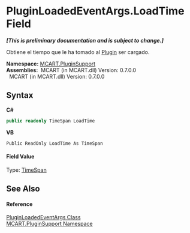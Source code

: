 # PluginLoadedEventArgs.LoadTime Field
 _**\[This is preliminary documentation and is subject to change.\]**_

Obtiene el tiempo que le ha tomado al <a href="a9773c1d-7ff5-ea9a-06bc-836b7335120f">Plugin</a> ser cargado.

**Namespace:**&nbsp;<a href="4abc7841-aae2-1ecc-94fa-a3d251746bda">MCART.PluginSupport</a><br />**Assemblies:**&nbsp;&nbsp;MCART (in MCART.dll) Version: 0.7.0.0<br />&nbsp;&nbsp;MCART (in MCART.dll) Version: 0.7.0.0<br />

## Syntax

**C#**<br />
``` C#
public readonly TimeSpan LoadTime
```

**VB**<br />
``` VB
Public ReadOnly LoadTime As TimeSpan
```


#### Field Value
Type: <a href="http://msdn2.microsoft.com/es-es/library/269ew577" target="_blank">TimeSpan</a>

## See Also


#### Reference
<a href="5834b889-ebb4-0d75-ec77-81f43eb2822d">PluginLoadedEventArgs Class</a><br /><a href="4abc7841-aae2-1ecc-94fa-a3d251746bda">MCART.PluginSupport Namespace</a><br />